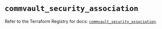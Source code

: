 # `commvault_security_association`

Refer to the Terraform Registry for docs: [`commvault_security_association`](https://registry.terraform.io/providers/commvault/commvault/1.2.10/docs/resources/security_association).
